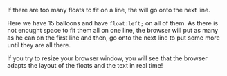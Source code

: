 If there are too many floats to fit on a line, the will go onto the next line.

Here we have 15 balloons and have `float:left;` on all of them. As there is not enought space to fit them all on one line, the browser will put as many as he can on the first line and then, go onto the next line to put some more until they are all there.

If you try to resize your browser window, you will see that the browser adapts the layout of the floats and the text in real time!

